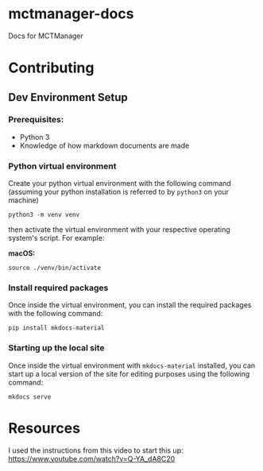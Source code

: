 # mctmanager-docs
Docs for MCTManager

# Contributing

## Dev Environment Setup

### Prerequisites:
- Python 3
- Knowledge of how markdown documents are made

### Python virtual environment
Create your python virtual environment with the following command (assuming your python installation is referred to by `python3` on your machine)

```
python3 -m venv venv
```

then activate the virtual environment with your respective operating system's script. For example:

**macOS:**
```
source ./venv/bin/activate
```

### Install required packages
Once inside the virtual environment, you can install the required packages with the following command:
```
pip install mkdocs-material
```

### Starting up the local site
Once inside the virtual environment with `mkdocs-material` installed, you can start up a local version of the site for editing purposes using the following command:
```
mkdocs serve
```

# Resources

I used the instructions from this video to start this up: https://www.youtube.com/watch?v=Q-YA_dA8C20
